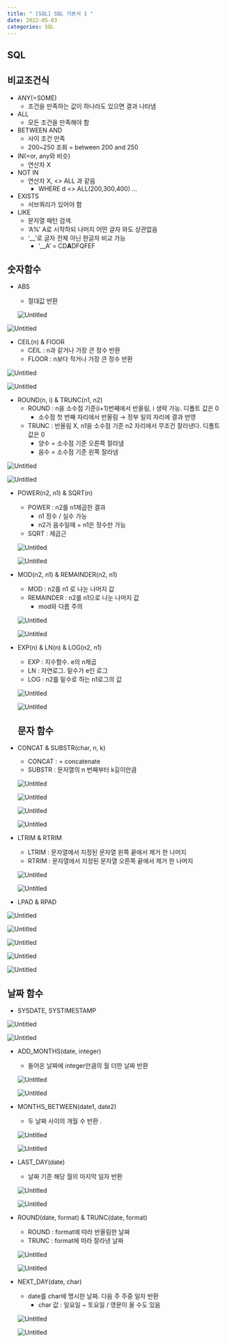 ```yaml
---
title: " [SQL] SQL 기본서 1 "
date: 2022-05-03 
categories: SQL
---
```


## SQL

## 비교조건식

- ANY(=SOME)
    - 조건을 만족하는 값이 하나라도 있으면 결과 나타냄
- ALL
    - 모든 조건을 만족해야 함
- BETWEEN AND
    - 사이 조건 만족
    - 200~250 조회 = between 200 and 250
- IN(=or, any와 비슷)
    - 연산자 X
- NOT IN
    - 연산자 X,  <> ALL 과 같음
        - WHERE d <> ALL(200,300,400) ...
- EXISTS
    - 서브쿼리가 있어야 함
- LIKE
    - 문자열 패턴 검색.
    - ‘A%’ A로 시작하되 나머지 어떤 글자 와도 상관없음
    - ‘__’로 글자 전체 아닌 한글자 비교 가능
        - ‘__A’ = CD**A**DFQFEF

## 숫자함수

- ABS
    - 절대값 반환
    
    ![Untitled](/images/2022-05-03_SQL_basic/Untitled.png)
    

![Untitled](/images/2022-05-03_SQL_basic/Untitled%201.png)

- CEIL(n) & FlOOR
    - CEIL : n과 같거나 가장 큰 정수 반환
    - FLOOR : n보다 작거나 가장 큰 정수 반환

![Untitled](/images/2022-05-03_SQL_basic/Untitled%202.png)

![Untitled](/images/2022-05-03_SQL_basic/Untitled%203.png)

- ROUND(n, i) & TRUNC(n1, n2)
    - ROUND : n을 소수점 기준(i+1)번째에서 반올림, i 생략 가능. 디폴트 값은 0
        - 소수점 첫 번째 자리에서 반올림 → 정부 일의 자리에 결과 반영
    - TRUNC : 반올림 X, n1을 소수점 기준 n2 자리에서 무조건 잘라낸다. 디폴트 값은 0
        - 양수 = 소수점 기준 오른쪽 잘라냄
        - 음수 = 소수점 기준 왼쪽 잘라냄

![Untitled](/images/2022-05-03_SQL_basic/Untitled%204.png)

![Untitled](/images/2022-05-03_SQL_basic/Untitled%205.png)

- POWER(n2, n1) & SQRT(n)
    - POWER : n2를 n1제곱한 결과
        - n1 정수 / 실수 가능
        - n2가 음수일때 = n1은 정수만 가능
    - SQRT : 제곱근
    
    ![Untitled](/images/2022-05-03_SQL_basic/Untitled%206.png)
    
    ![Untitled](/images/2022-05-03_SQL_basic/Untitled%207.png)
    
- MOD(n2, n1) & REMAINDER(n2, n1)
    - MOD : n2를 n1 로 나눈 나머지 값
    - REMAINDER : n2를 n1으로 나눈 나머지 값
        - mod와 다름 주의
    
    ![Untitled](/images/2022-05-03_SQL_basic/Untitled%208.png)
    
    ![Untitled](/images/2022-05-03_SQL_basic/Untitled%209.png)
    
- EXP(n) & LN(n) & LOG(n2, n1)
    - EXP : 지수함수. e의 n제곱
    - LN : 자연로그. 밑수가 e인 로그
    - LOG : n2를 밑수로 하는 n1로그의 값
    
    ![Untitled](/images/2022-05-03_SQL_basic/Untitled%2010.png)
    
    ![Untitled](/images/2022-05-03_SQL_basic/Untitled%2011.png)
    
    ## 문자 함수
    
- CONCAT & SUBSTR(char, n, k)
    - CONCAT : = concatenate
    - SUBSTR : 문자열의 n 번째부터 k길이만큼
    
    ![Untitled](/images/2022-05-03_SQL_basic/Untitled%2012.png)
    
    ![Untitled](/images/2022-05-03_SQL_basic/Untitled%2013.png)
    
    ![Untitled](/images/2022-05-03_SQL_basic/Untitled%2014.png)
    
    ![Untitled](/images/2022-05-03_SQL_basic/Untitled%2015.png)
    
- LTRIM & RTRIM
    - LTRIM : 문자열에서 지정된 문자열 왼쪽 끝에서 제거 한 나머지
    - RTRIM : 문자열에서 지정된 문자열 오른쪽 끝에서 제거 한 나머지
    
    ![Untitled](/images/2022-05-03_SQL_basic/Untitled%2016.png)
    
    ![Untitled](/images/2022-05-03_SQL_basic/Untitled%2017.png)
    
- LPAD & RPAD

![Untitled](/images/2022-05-03_SQL_basic/Untitled%2018.png)

![Untitled](/images/2022-05-03_SQL_basic/Untitled%2019.png)

![Untitled](/images/2022-05-03_SQL_basic/Untitled%2020.png)

![Untitled](/images/2022-05-03_SQL_basic/Untitled%2021.png)

![Untitled](/images/2022-05-03_SQL_basic/Untitled%2022.png)

## 날짜 함수

- SYSDATE, SYSTIMESTAMP

![Untitled](/images/2022-05-03_SQL_basic/Untitled%2023.png)

![Untitled](/images/2022-05-03_SQL_basic/Untitled%2024.png)

- ADD_MONTHS(date, integer)
    - 들어온 날짜에 integer만큼의 월 더한 날짜 반환
    
    ![Untitled](/images/2022-05-03_SQL_basic/Untitled%2025.png)
    
    ![Untitled](/images/2022-05-03_SQL_basic/Untitled%2026.png)
    
- MONTHS_BETWEEN(date1, date2)
    - 두 날짜 사이의 개월 수 반환 .
    
    ![Untitled](/images/2022-05-03_SQL_basic/Untitled%2027.png)
    
    ![Untitled](/images/2022-05-03_SQL_basic/Untitled%2028.png)
    
- LAST_DAY(date)
    - 날짜 기준 해당 월의 마지막 일자 반환
    
    ![Untitled](/images/2022-05-03_SQL_basic/Untitled%2029.png)
    
    ![Untitled](/images/2022-05-03_SQL_basic/Untitled%2030.png)
    
- ROUND(date, format) & TRUNC(date, format)
    - ROUND : format에 따라 반올림한 날짜
    - TRUNC : format에 따라 잘라낸 날짜
    
    ![Untitled](/images/2022-05-03_SQL_basic/Untitled%2031.png)
    
    ![Untitled](/images/2022-05-03_SQL_basic/Untitled%2032.png)
    
- NEXT_DAY(date, char)
    - date를 char에 명시한 날짜. 다음 주 주중 일자 반환
        - char 값 : 일요일 ~ 토요일 / 영문이 올 수도 있음
    
    ![Untitled](/images/2022-05-03_SQL_basic/Untitled%2033.png)
    
    ![Untitled](/images/2022-05-03_SQL_basic/Untitled%2034.png)